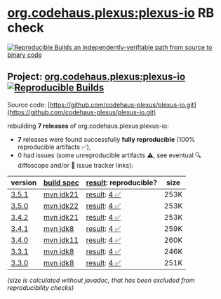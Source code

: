 [org.codehaus.plexus:plexus-io](https://central.sonatype.com/artifact/org.codehaus.plexus/plexus-io/versions) RB check
=======

[![Reproducible Builds](https://reproducible-builds.org/images/logos/rb.svg) an independently-verifiable path from source to binary code](https://reproducible-builds.org/)

## Project: [org.codehaus.plexus:plexus-io](https://central.sonatype.com/artifact/org.codehaus.plexus/plexus-io/versions) [![Reproducible Builds](https://img.shields.io/endpoint?url=https://raw.githubusercontent.com/jvm-repo-rebuild/reproducible-central/master/content/org/codehaus/plexus/plexus-io/badge.json)](https://github.com/jvm-repo-rebuild/reproducible-central/blob/master/content/org/codehaus/plexus/plexus-io/README.md)

Source code: [https://github.com/codehaus-plexus/plexus-io.git](https://github.com/codehaus-plexus/plexus-io.git)

rebuilding **7 releases** of org.codehaus.plexus:plexus-io:
- **7** releases were found successfully **fully reproducible** (100% reproducible artifacts :white_check_mark:),
- 0 had issues (some unreproducible artifacts :warning:, see eventual :mag: diffoscope and/or :memo: issue tracker links):

| version | [build spec](/BUILDSPEC.md) | [result](https://reproducible-builds.org/docs/jvm/): reproducible? | size |
| -- | --------- | ------ | -- |
| [3.5.1](https://central.sonatype.com/artifact/org.codehaus.plexus/plexus-io/3.5.1/pom) | [mvn jdk21](plexus-io-3.5.1.buildspec) | [result](plexus-io-3.5.1.buildinfo): [4 :white_check_mark: ](plexus-io-3.5.1.buildcompare) | 253K |
| [3.5.0](https://central.sonatype.com/artifact/org.codehaus.plexus/plexus-io/3.5.0/pom) | [mvn jdk22](plexus-io-3.5.0.buildspec) | [result](plexus-io-3.5.0.buildinfo): [4 :white_check_mark: ](plexus-io-3.5.0.buildcompare) | 253K |
| [3.4.2](https://central.sonatype.com/artifact/org.codehaus.plexus/plexus-io/3.4.2/pom) | [mvn jdk21](plexus-io-3.4.2.buildspec) | [result](plexus-io-3.4.2.buildinfo): [4 :white_check_mark: ](plexus-io-3.4.2.buildcompare) | 253K |
| [3.4.1](https://central.sonatype.com/artifact/org.codehaus.plexus/plexus-io/3.4.1/pom) | [mvn jdk8](plexus-io-3.4.1.buildspec) | [result](plexus-io-3.4.1.buildinfo): [4 :white_check_mark: ](plexus-io-3.4.1.buildcompare) | 259K |
| [3.4.0](https://central.sonatype.com/artifact/org.codehaus.plexus/plexus-io/3.4.0/pom) | [mvn jdk11](plexus-io-3.4.0.buildspec) | [result](plexus-io-3.4.0.buildinfo): [4 :white_check_mark: ](plexus-io-3.4.0.buildcompare) | 260K |
| [3.3.1](https://central.sonatype.com/artifact/org.codehaus.plexus/plexus-io/3.3.1/pom) | [mvn jdk8](plexus-io-3.3.1.buildspec) | [result](plexus-io-3.3.1.buildinfo): [4 :white_check_mark: ](plexus-io-3.3.1.buildcompare) | 246K |
| [3.3.0](https://central.sonatype.com/artifact/org.codehaus.plexus/plexus-io/3.3.0/pom) | [mvn jdk8](plexus-io-3.3.0.buildspec) | [result](plexus-io-3.3.0.buildinfo): [4 :white_check_mark: ](plexus-io-3.3.0.buildcompare) | 251K |

<i>(size is calculated without javadoc, that has been excluded from reproducibility checks)</i>
